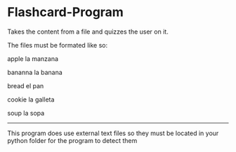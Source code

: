 # Flashcard-Program
Takes the content from a file and quizzes the user on it.


The files must be formated like so:

apple
la manzana

bananna
la banana

bread
el pan

cookie
la galleta

soup
la sopa

_____________________________________

This program does use external text files so they must be located in your python folder for the program to detect them
